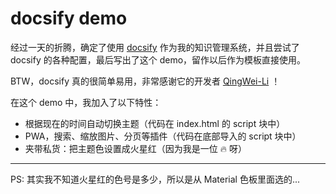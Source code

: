 # docsify demo

经过一天的折腾，确定了使用 [docsify](https://github.com/docsifyjs/docsify) 作为我的知识管理系统，并且尝试了 docsify 的各种配置，最后写出了这个 demo，留作以后作为模板直接使用。

BTW，docsify 真的很简单易用，非常感谢它的开发者 [QingWei-Li](https://github.com/QingWei-Li) ！

在这个 demo 中，我加入了以下特性：

- 根据现在的时间自动切换主题（代码在 index.html 的 script 块中）
- PWA，搜索、缩放图片、分页等插件（代码在底部导入的 script 块中）
- 夹带私货：把主题色设置成火星红（因为我是一位 :fire: 呀）

------

PS: 其实我不知道火星红的色号是多少，所以是从 Material 色板里面选的...
